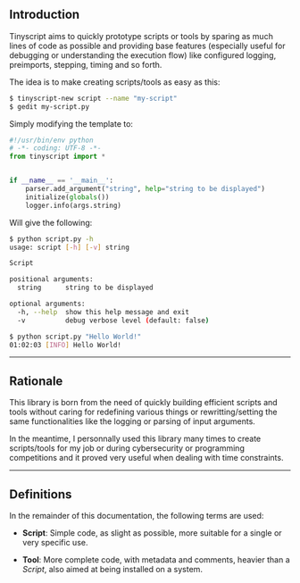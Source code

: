 ## Introduction

Tinyscript aims to quickly prototype scripts or tools by sparing as much lines of code as possible and providing base features (especially useful for debugging or understanding the execution flow) like configured logging, preimports, stepping, timing and so forth.

The idea is to make creating scripts/tools as easy as this:

```sh
$ tinyscript-new script --name "my-script"
$ gedit my-script.py
```

Simply modifying the template to:

```python
#!/usr/bin/env python
# -*- coding: UTF-8 -*-
from tinyscript import *


if __name__ == '__main__':
    parser.add_argument("string", help="string to be displayed")
    initialize(globals())
    logger.info(args.string)
```

Will give the following:

```sh
$ python script.py -h
usage: script [-h] [-v] string

Script

positional arguments:
  string      string to be displayed

optional arguments:
  -h, --help  show this help message and exit
  -v          debug verbose level (default: false)

$ python script.py "Hello World!"
01:02:03 [INFO] Hello World!
```

-----

## Rationale

This library is born from the need of quickly building efficient scripts and tools without caring for redefining various things or rewritting/setting the same functionalities like the logging or parsing of input arguments.

In the meantime, I personnally used this library many times to create scripts/tools for my job or during cybersecurity or programming competitions and it proved very useful when dealing with time constraints.

-----

## Definitions

In the remainder of this documentation, the following terms are used:

- **Script**: Simple code, as slight as possible, more suitable for a single or very specific use.

- **Tool**: More complete code, with metadata and comments, heavier than a *Script*, also aimed at being installed on a system.
